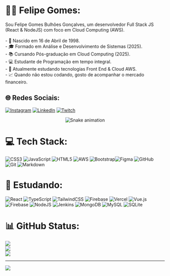 # 👦🏻 Felipe Gomes:
Sou Felipe Gomes Bulhões Gonçalves, um desenvolvedor Full Stack JS (React & NodeJS) com foco em Cloud Computing (AWS).<br><br>- 🎂 Nascido em 16 de Abril de 1998.<br>- 🎓 Formado em Análise e Desenvolvimento de Sistemas (2025).<br>- 📚 Cursando Pós-graduação em Cloud Computing (2025).<br>- 💻 Estudante de Programação em tempo integral.<br>- 🔧 Atualmente estudando tecnologias Front End & Cloud AWS.<br>- 📈 Quando não estou codando, gosto de acompanhar o mercado financeiro.


## 🌐 Redes Sociais:
[![Instagram](https://img.shields.io/badge/Instagram-%23E4405F.svg?logo=Instagram&logoColor=white)](https://instagram.com/felipegbulhoes) [![LinkedIn](https://img.shields.io/badge/LinkedIn-%230077B5.svg?logo=linkedin&logoColor=white)](https://linkedin.com/in/FelipeBulhões) [![Twitch](https://img.shields.io/badge/Twitch-%239146FF.svg?logo=Twitch&logoColor=white)](https://twitch.tv/Felgs1) 

<div align="center">
  <img src="https://profile-readme-generator.com/assets/snake.svg" alt="Snake animation" />
</div>

# 💻 Tech Stack:
![CSS3](https://img.shields.io/badge/css3-%231572B6.svg?style=for-the-badge&logo=css3&logoColor=white) ![JavaScript](https://img.shields.io/badge/javascript-%23323330.svg?style=for-the-badge&logo=javascript&logoColor=%23F7DF1E) ![HTML5](https://img.shields.io/badge/html5-%23E34F26.svg?style=for-the-badge&logo=html5&logoColor=white) ![AWS](https://img.shields.io/badge/AWS-%23FF9900.svg?style=for-the-badge&logo=amazon-aws&logoColor=white)  ![Bootstrap](https://img.shields.io/badge/bootstrap-%238511FA.svg?style=for-the-badge&logo=bootstrap&logoColor=white)![Figma](https://img.shields.io/badge/figma-%23F24E1E.svg?style=for-the-badge&logo=figma&logoColor=white) ![GitHub](https://img.shields.io/badge/github-%23121011.svg?style=for-the-badge&logo=github&logoColor=white) ![Git](https://img.shields.io/badge/git-%23F05033.svg?style=for-the-badge&logo=git&logoColor=white) ![Markdown](https://img.shields.io/badge/markdown-%23000000.svg?style=for-the-badge&logo=markdown&logoColor=white) 

# 📕 Estudando:
 ![React](https://img.shields.io/badge/react-%2320232a.svg?style=for-the-badge&logo=react&logoColor=%2361DAFB) ![TypeScript](https://img.shields.io/badge/typescript-%23007ACC.svg?style=for-the-badge&logo=typescript&logoColor=white)  ![TailwindCSS](https://img.shields.io/badge/tailwindcss-%2338B2AC.svg?style=for-the-badge&logo=tailwind-css&logoColor=white) ![Firebase](https://img.shields.io/badge/firebase-%23039BE5.svg?style=for-the-badge&logo=firebase) ![Vercel](https://img.shields.io/badge/vercel-%23000000.svg?style=for-the-badge&logo=vercel&logoColor=white) ![Vue.js](https://img.shields.io/badge/vue.js-%2335495e.svg?style=for-the-badge&logo=vuedotjs&logoColor=%234FC08D) ![Firebase](https://img.shields.io/badge/firebase-a08021?style=for-the-badge&logo=firebase&logoColor=ffcd34)  ![NodeJS](https://img.shields.io/badge/node.js-6DA55F?style=for-the-badge&logo=node.js&logoColor=white) ![Jenkins](https://img.shields.io/badge/jenkins-%232C5263.svg?style=for-the-badge&logo=jenkins&logoColor=white) ![MongoDB](https://img.shields.io/badge/MongoDB-%234ea94b.svg?style=for-the-badge&logo=mongodb&logoColor=white) ![MySQL](https://img.shields.io/badge/mysql-4479A1.svg?style=for-the-badge&logo=mysql&logoColor=white) ![SQLite](https://img.shields.io/badge/sqlite-%2307405e.svg?style=for-the-badge&logo=sqlite&logoColor=white)

# 📊 GitHub Status:
![](https://github-readme-stats.vercel.app/api?username=felipegbulhoes&theme=midnight-purple&hide_border=true&include_all_commits=true&count_private=false)<br/>
![](https://nirzak-streak-stats.vercel.app/?user=felipegbulhoes&theme=midnight-purple&hide_border=true)<br/>
![](https://github-readme-stats.vercel.app/api/top-langs/?username=felipegbulhoes&theme=midnight-purple&hide_border=true&include_all_commits=true&count_private=false&layout=compact)

---
[![](https://visitcount.itsvg.in/api?id=felipegbulhoes&icon=9&color=1)](https://visitcount.itsvg.in)
